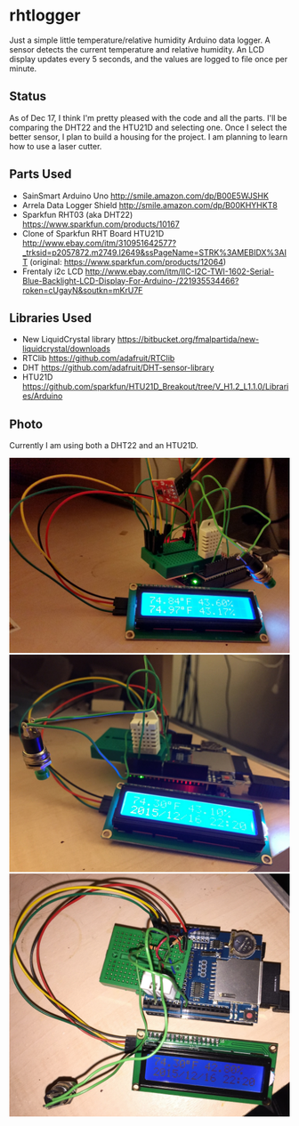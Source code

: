 # rhtlogger
Just a simple little temperature/relative humidity Arduino data logger. A sensor detects the current temperature and relative humidity. An LCD display updates every 5 seconds, and the values are logged to file once per minute.

## Status

As of Dec 17, I think I'm pretty pleased with the code and all the parts. I'll be comparing the DHT22 and the HTU21D and selecting one. Once I select the better sensor, I plan to build a housing for the project. I am planning to learn how to use a laser cutter.

## Parts Used

- SainSmart Arduino Uno http://smile.amazon.com/dp/B00E5WJSHK
- Arrela Data Logger Shield http://smile.amazon.com/dp/B00KHYHKT8
- Sparkfun RHT03 (aka DHT22) https://www.sparkfun.com/products/10167
- Clone of Sparkfun RHT Board HTU21D http://www.ebay.com/itm/310951642577?_trksid=p2057872.m2749.l2649&ssPageName=STRK%3AMEBIDX%3AIT (original: https://www.sparkfun.com/products/12064)
- Frentaly i2c LCD http://www.ebay.com/itm/IIC-I2C-TWI-1602-Serial-Blue-Backlight-LCD-Display-For-Arduino-/221935534466?roken=cUgayN&soutkn=mKrU7F

## Libraries Used

- New LiquidCrystal library https://bitbucket.org/fmalpartida/new-liquidcrystal/downloads
- RTClib https://github.com/adafruit/RTClib
- DHT https://github.com/adafruit/DHT-sensor-library
- HTU21D https://github.com/sparkfun/HTU21D_Breakout/tree/V_H1.2_L1.1.0/Libraries/Arduino

## Photo

Currently I am using both a DHT22 and an HTU21D.

![alt tag](https://github.com/lizcorson/rhtlogger/blob/master/photos/dec17.jpg)
![alt tag](https://github.com/lizcorson/rhtlogger/blob/master/photos/dec16_front.jpg)
![alt tag](https://github.com/lizcorson/rhtlogger/blob/master/photos/dec16_top.jpg)